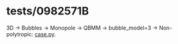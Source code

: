 # tests/0982571B

3D -> Bubbles -> Monopole -> QBMM -> bubble_model=3 -> Non-polytropic: [case.py](case.py).
